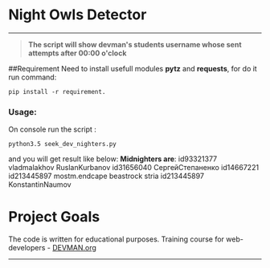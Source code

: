 # Night Owls Detector
____
> **The script will show devman's students username whose sent  attempts after 00:00 o'clock**

##Requirement
Need to install usefull modules **pytz** and **requests**, for do it run command:
```
pip install -r requirement.
```
### Usage:
On console run the script :
```
python3.5 seek_dev_nighters.py
```
and you will get result like below:
 **Midnighters are**:
 id93321377
 vladmalakhov
 RuslanKurbanov
 id31656040
 СергейСтепаненко
 id14667221
 id213445897
 mostm.endcape
 beastrock
 stria
 id213445897
 KonstantinNaumov
# Project Goals

The code is written for educational purposes. Training course for web-developers - [DEVMAN.org](https://devman.org)
____



